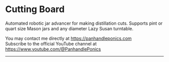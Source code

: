 # Cutting Board
Automated robotic jar advancer for making distillation cuts. Supports pint or quart size Mason jars and any diameter Lazy Susan turntable.

You may contact me directly at https://panhandleponics.com<br>
Subscribe to the official YouTube channel at https://www.youtube.com/@PanhandlePonics<br>

---
